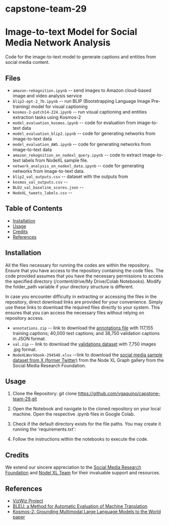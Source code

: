 # capstone-team-29

# Image-to-text Model for Social Media Network Analysis

Code for the image-to-text model to generate captions and entities from social media content.
  
## Files

  * ```amazon-rekognition.ipynb``` -- send images to Amazon cloud-based image and video analysis service <update>
  * ```blip2-opt-2_7b.ipynb``` -- run BLIP (Bootstrapping Language Image Pre-training) model for visual captioning
  * ```kosmos-2-patch14-224.ipynb``` -- run visual captioning and entities extraction tasks using Kosmos-2
  * ```model_evaluation_kosmos.ipynb``` -- code for evaluation from image-to-text data
  * ```model_evaluation_blip2.ipynb``` -- code for generating networks from image-to-text data
  * ```model_evaluation_AWS.ipynb``` -- code for generating networks from image-to-text data
  * ```amazon_rekognition_on_nodexl_query.ipynb``` -- code to extract image-to-text labels from NodeXL sample file.
  * ```network_analysis_on_nodexl_data.ipynb``` -- code for generating networks from image-to-text data.
  * ```blip2_val_outputs.csv``` -- dataset with the outputs from 
  * ```kosmos_val_outputs.csv``` --
  * ```BLEU_val_baseline_scores.json``` --
  * ```NodeXL_tweets_labels.csv``` --
    
## Table of Contents

- [Installation](#installation)
- [Usage](#usage)
- [Credits](#credits)
- [References](#references)

## Installation

All the files necessary for running the codes are within the repository. Ensure that you have access to the repository containing the code files. The code provided assumes that you have the necessary permissions to access the specified directory (/content/drive/My Drive/Colab Notebooks). Modify the folder_path variable if your directory structure is different.

In case you encounter difficulty in extracting or accessing the files in the repository, direct download links are provided for your convenience. Simply use these links to download the required files directly to your system. This ensures that you can access the necessary files without relying on repository access.

  * ```annotations.zip``` -- link to download the [annotations file](https://vizwiz.cs.colorado.edu/VizWiz_final/caption/annotations.zip) with 117,155 training captions; 40,000 test captions; and 38,750 validation captions in JSON format.
  * ```val.zip``` -- link to download the [validations dataset](https://vizwiz.cs.colorado.edu/VizWiz_final/images/val.zip) with 7,750 images .jpg format.
  * ```NodeXLWorkbook-294548.xlsx``` --link to download the [social media sample dataset from X (former Twitter)](https://nodexlgraphgallery.org/Pages/Workbook.ashx?graphID=294548) from the Node XL Graph gallery from the Social Media Research Foundation.
  <!---* ```train.zip``` -- link to download the [train dataset](https://vizwiz.cs.colorado.edu/VizWiz_final/images/train.zip) with 23,431 images in .jpg format. 
  * ```test.zip```  -- link to download the [test dataset](https://vizwiz.cs.colorado.edu/VizWiz_final/images/test.zip) with 8,000 images .jpg format.--->

## Usage

1. Clone the Repository:
    git clone https://github.com/vgaquino/capstone-team-29.git

2. Open the Notebook and navigate to the cloned repository on your local machine.
    Open the respective .ipynb files in Google Colab.

3. Check if the default directory exists for the file paths. You may create it running the 'requirements.txt':

4. Follow the instructions within the notebooks to execute the code.

## Credits

We extend our sincere appreciation to the [Social Media Research Foundation](https://www.smrfoundation.org/) and [Nodel XL Team](https://nodexl.com/) for their invaluable support and resources.

## References 

- [VizWiz Project](http://vizwiz.org)
- [BLEU: a Method for Automatic Evaluation of Machine Translation](http://www.aclweb.org/anthology/P02-1040.pdf)
- [Kosmos-2: Grounding Multimodal Large Language Models to the World paper](https://arxiv.org/abs/2306.14824)
